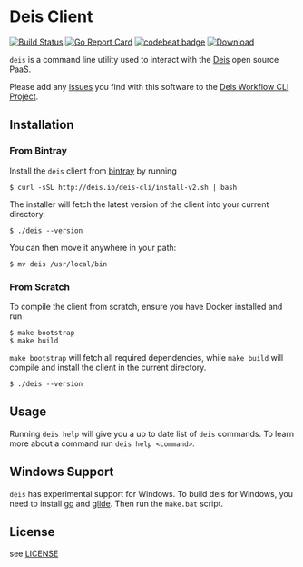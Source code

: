 # Deis Client

[![Build Status](https://travis-ci.org/deis/workflow-cli.svg?branch=master)](https://travis-ci.org/deis/workflow-cli)
[![Go Report Card](http://goreportcard.com/badge/deis/workflow-cli)](http://goreportcard.com/report/deis/workflow-cli)
[![codebeat badge](https://codebeat.co/badges/05d314a8-ca61-4211-b69e-e7a3033662c8)](https://codebeat.co/projects/github-com-deis-workflow-cli)
[![Download](https://api.bintray.com/packages/deis/deisci/deis/images/download.svg)](https://bintray.com/deis/deisci/deis/_latestVersion)

`deis` is a command line utility used to interact with the [Deis](http://deis.io) open source PaaS.

Please add any [issues](https://github.com/deis/workflow-cli/issues) you find with this software to the [Deis Workflow CLI Project](https://github.com/deis/workflow-cli).

## Installation

### From Bintray

Install the `deis` client from [bintray](https://bintray.com/) by running

	$ curl -sSL http://deis.io/deis-cli/install-v2.sh | bash

The installer will fetch the latest version of the client into your current directory.

	$ ./deis --version

You can then move it anywhere in your path:

    $ mv deis /usr/local/bin

### From Scratch

To compile the client from scratch, ensure you have Docker installed and run

	$ make bootstrap
	$ make build

`make bootstrap` will fetch all required dependencies, while `make build` will compile and install
the client in the current directory.

	$ ./deis --version

## Usage

Running `deis help` will give you a up to date list of `deis` commands.
To learn more about a command run `deis help <command>`.

## Windows Support

`deis` has experimental support for Windows. To build deis for Windows, you need to install
[go](https://golang.org/) and [glide](https://github.com/Masterminds/glide). Then run the `make.bat` script.

## License

see [LICENSE](https://github.com/deis/workflow-cli/blob/master/LICENSE)
